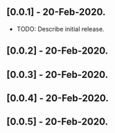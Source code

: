 ## [0.0.1] - 20-Feb-2020.

* TODO: Describe initial release.

## [0.0.2] - 20-Feb-2020.

## [0.0.3] - 20-Feb-2020.

## [0.0.4] - 20-Feb-2020.

## [0.0.5] - 20-Feb-2020.